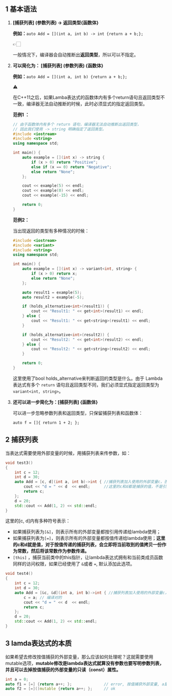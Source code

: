 ## 1 基本语法

1. **[捕获列表] (参数列表) -> 返回类型{函数体}**
    
    **例如：**`auto Add = [](int a, int b) -> int {return a + b;};` 
    
    <aside>
    👉🏻
    
    一般情况下，编译器会自动推断出**返回类型**，所以可以不指定。
    
    </aside>
    
2. **可以简化为： [捕获列表] (参数列表) {函数体}**
    
    **例如：**`auto Add = [](int a, int b) {return a + b;};`   
    
    <aside>
    ⚠️
    
    在C++11之后，如果Lamba表达式的函数体内有多个return语句且返回类型不一致，编译器无法自动推断的时候，此时必须显式的指定返回类型。
    
    </aside>
    
    **范例1 ：**
    
    ```cpp
    // 由于函数体内有多个 return 语句，编译器无法自动推断出返回类型，
    // 因此我们使用 -> string 明确指定了返回类型。
    #include <iostream>
    #include <string>
    using namespace std;
    
    int main() {
        auto example = [](int x) -> string {
            if (x > 0) return "Positive";
            else if (x == 0) return "Negative";
            else return "None";
        };
    
        cout << example(5) << endl;
        cout << example(0) << endl;
        cout << example(-15) << endl;
    
        return 0;
    }
    ```
    
    **范例2：**
    
    当出现返回的类型有多种情况的时候：
    
    ```cpp
    #include <iostream>
    #include <variant>
    #include <string>
    using namespace std;
    
    int main() {
        auto example = [](int x) -> variant<int, string> {
            if (x > 0) return x;
            else return "None";
        };
    
        auto result1 = example(5);
        auto result2 = example(-5);
    
        if (holds_alternative<int>(result1)) {
            cout << "Result1: " << get<int>(result1) << endl;
        } else {
            cout << "Result1: " << get<string>(result1) << endl;
        }
    
        if (holds_alternative<int>(result2)) {
            cout << "Result2: " << get<int>(result2) << endl;
        } else {
            cout << "Result2: " << get<string>(result2) << endl;
        }
    
        return 0;
    }
    ```
    
    这里使用了bool holds_alternative来判断返回的类型是什么。由于 Lambda 表达式有多个 `return` 语句且返回类型不同，我们必须显式指定返回类型为 `variant<int, string>`。
    
3. **还可以进一步简化为：[捕获列表] {函数体}**
    
    可以进一步忽略参数列表和返回类型，只保留捕获列表和函数体：
    
    `auto f = []{ return 1 + 2; };` 
    

## 2 捕获列表

当表达式需要使用外部变量的时候，用捕获列表来传参数，如：

```cpp
void test3()
{
    int c = 12;
    int d = 30;
    auto Add = [c, d](int a, int b)->int { //捕获列表加入使用的外部变量c，否则无法通过编译
        cout << "d = " << d  << endl;      //这里的c和d都是捕获的值，不是引用，假如c = a会报错
        return c;
    };
    d = 20;
    std::cout << Add(1, 2) << std::endl;
}
```

这里的[c, d]内有多种符号表示：

- 如果捕获列表为`[&]`，则表示所有的外部变量都按引用传递给lambda使用；
- 如果捕获列表为`[=]`，则表示所有的外部变量都按值传递给lambda使用；**这里的c和d就是值，对于按值传递的捕获列表，会立即将当前取到的值拷贝一份作为常数，然后将该常数作为参数传递。**
- `[this]` ，捕获当前类中的this指针，让lambda表达式拥有和当前类成员函数同样的访问权限，如果已经使用了 `&`或者 `=`, 默认添加此选项。

```cpp
void test4()
{
    int c = 12;
    int d = 30;
    auto Add = [&c, &d](int a, int b)->int { //捕获列表加入使用的外部变量c，否则无法通过编译
        c = a; // 编译对的
        cout << "d = " << d  << endl;
        return c;
    };
    d = 20;
    std::cout << Add(1, 2) << std::endl;
}
```

## 3 lamda表达式的本质

如果希望去修改按值捕获的外部变量，那么应该如何处理呢？这就需要使用mutable选项，**mutable修改是lambda表达式就算没有参数也要写明参数列表，并且可以去掉按值捕获的外部变量的只读（const）属性。**
```cpp
int a = 0;
auto f1 = [=] {return a++; };              // error, 按值捕获外部变量, a是只读的
auto f2 = [=]()mutable {return a++; };     // ok 
```